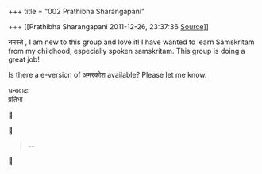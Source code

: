 +++
title = "002 Prathibha Sharangapani"

+++
[[Prathibha Sharangapani	2011-12-26, 23:37:36 [Source](https://groups.google.com/g/samskrita/c/LK1DSKjM9Zs)]]



नमस्ते , I am new to this group and love it! I have wanted to learn Samskritam from my childhood, especially spoken samskritam. This group is doing a great job!  
  
Is there a e-version of अमरकोश available? Please let me know.  
  
धन्यवादः  
प्रतिभा  
  





> --  



